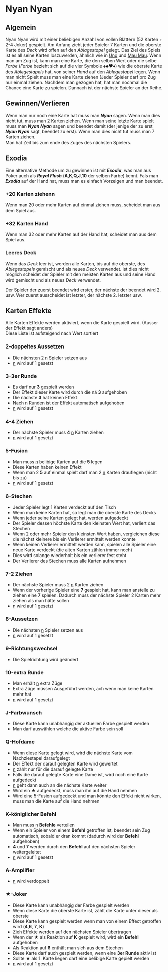 Nyan Nyan
==========================

Algemein
--------------------------
Nyan Nyan wird mit einer beliebigen Anzahl von vollen Blättern (52 Karten + 2-4 Joker) gespielt. Am Anfang zieht jeder Spieler 7 Karten und die oberste Karte des _Deck_ wird offen auf den _Ablagestapel_ gelegt. Das Ziel des Spiels ist es all seine Karten loszuwerden, ähnlich wie in [Uno](https://de.wikipedia.org/wiki/Uno_(Kartenspiel)) und [Mau Mau](https://de.wikipedia.org/wiki/Mau-Mau_(Kartenspiel)). Wenn man am Zug ist, kann man eine Karte, die den selben Wert oder die selbe _Farbe_ (_Farbe_ bezieht sich auf die vier Symbole :spades::clubs::heart::diamonds:) wie die oberste Karte des _Ablegestapels_ hat, von seiner _Hand_ auf den _Ablegestapel_ legen. Wenn man nicht Spielt muss man eine Karte ziehen (Jeder Spieler darf pro Zug nur einmal ziehen. Nachdem man gezogen hat, hat man nochmal die Chance eine Karte zu spielen. Dannach ist der nächste Spieler an der Reihe. 

Gewinnen/Verlieren
---------------------------
Wenn man nur noch eine Karte hat muss man **_Nyan_** sagen. Wenn man dies nicht tut, muss man 2 Karten ziehen. Wenn man seine letzte Karte spielt muss man **_Nyan Nyan_** sagen und beendet damit (der jenige der zu erst **_Nyan Nyan_** sagt, beendet zu erst). Wenn man dies nicht tut muss man 7 Karten ziehen.\
Man hat Zeit bis zum ende des Zuges des nächsten Spielers.

Exodia
--------------------------
Eine alternative Methode um zu gewinnen ist mit **_Exodia_**, was man aus Poker auch als **_Royal Flush_** (**A**,**K**,**Q**,**J**,**10** der selben Farbe) kennt. Fals man **_Exodia_** auf der Hand hat, muss man es einfach Vorzeigen und man beendet.

### +20 Karten ziehenn
Wenn man 20 oder mehr Karten auf einmal ziehen muss, scheidet man aus dem Spiel aus.

### +32 Karten Hand
Wenn man 32 oder mehr Karten auf der Hand hat, scheidet man aus dem Spiel aus.

### Leeres Deck
Wenn das _Deck_ leer ist, werden alle Karten, bis auf die oberste, des _Ablegestapels_ gemischt und als neues _Deck_ verwendet. Ist dies nicht möglich scheidet der Spieler mit den meisten Karten aus und seine Hand wird gemischt und als neues _Deck_ verwendet.

Der Spieler der zuerst beendet wird erster, der nächste der beendet wird 2. usw. Wer zuerst ausscheidet ist letzter, der nächste 2. letzter usw.

Karten Effekte
--------------------------
Alle Karten Effekte werden aktiviert, wenn die Karte gespielt wird. (Ausser der Effekt sagt anders)  
Diese Liste ist aufsteigend nach Wert sortiert

### 2-doppeltes Aussetzen
- Die nächsten 2 <ins>n</ins> Spieler setzen aus
- <ins>n</ins> wird auf 1 gesetzt

### 3-3er Runde
- Es darf nur **3** gespielt werden
- Der Effekt dieser Karte wird durch die n&auml; **3** aufgehoben
- Die n&auml;chste **3** hat keinen Effekt
- Nach <ins>n</ins> Runden ist der Effekt automatisch aufgehoben
- <ins>n</ins> wird auf 1 gesetzt

### 4-4 Ziehen
- Der n&auml;chste Spieler muss **4** <ins>n</ins> Karten ziehen
- <ins>n</ins> wird auf 1 gesetzt

### 5-Fusion
- Man muss <ins>n</ins> belibige Karten auf die **5** legen
- Diese Karten haben keinen Effekt
- Wenn man 2 **5** auf einmal spielt darf man 2 <ins>n</ins> Karten drauflegen (nicht bis zu)
- <ins>n</ins> wird auf 1 gesetzt

### 6-Stechen
- Jeder Spieler legt 1 Karten verdeckt auf den Tisch
- Wenn man keine Karten hat, so legt man die oberste Karte des Decks
- Wenn jeder seine Karten gelegt hat, werden aufgedeckt
- Der Spieler dessen höchste Karte den kleinsten Wert hat, verliert das Stechen
- Wenn 2 oder mehr Spieler den kleinsten Wert haben, vergleichen diese die nächst kleinere bis ein Verlierer ermittelt werden konnte
- Wenn keinen Verlierer ermittelt werden kann, spielen alle Spieler eine neue Karte verdeckt (die alten Karten zählen immer noch)
- Dies wird solange wiederholt bis ein verlierer fest steht
- Der Verlierer des Stechen muss alle Karten aufnehmen

### 7-2 Ziehen
- Der nächste Spieler muss 2 <ins>n</ins> Karten ziehen
- Wenn der vorherige Spieler eine **7** gespielt hat, kann man anstelle zu ziehen eine **7** spielen. Dadurch muss der nächste Spieler 2 Karten mehr ziehen als man hätte sollen
- <ins>n</ins> wird auf 1 gesetzt

### 8-Aussetzen
- Die nächsten <ins>n</ins> Spieler setzen aus
- <ins>n</ins> wird auf 1 gesetzt

### 9-Richtungswechsel
- Die Spielrichtung wird geändert

### 10-extra Runde
- Man erhält <ins>n</ins> extra Züge
- Extra Züge müssen Ausgeführt werden, ach wenn man keine Karten mehr hat
- <ins>n</ins> wird auf 1 gesetzt

### J-Farbwunsch
- Diese Karte kann unabhängig der aktuellen Farbe gespielt werden
- Man darf auswählen welche die aktive Farbe sein soll

### Q-Hofdame
- Wenn diese Karte gelegt wird, wird die nächste Karte vom Nachziestapel daraufgelegt
- Der Effekt der darauf gelegten Karte wird gewertet
- <ins>n</ins> zählt nur für die darauf gelegte Karte
- Falls die darauf gelegte Karte eine Dame ist, wird noch eine Karte aufgedeckt
- <ins>n</ins> geht dann auch an die nächste Karte weiter
- Wird ein &#9733; aufgedeckt, muss man ihn auf die Hand nehmen
- Wird eine 5-Fusion aufgedeckt und man könnte den Effekt nicht wirken, muss man die Karte auf die Hand nehmen

### K-königlicher Befehl
- Man muss <ins>n</ins> **Befehle** verteilen
- Wenn ein Spieler von einem **Befehl** getroffen ist, beendet sein Zug automatisch, sobald er dran kommt (dadurch wird der **Befehl** aufgehoben)
- **4** und **7** werden durch den **Befehl** auf den nächsten Spieler weitergeleitet
- <ins>n</ins> wird auf 1 gesetzt

### A-Amplifier
- <ins>n</ins> wird verdoppelt

### &#9733;-Joker
- Diese Karte kann unabhängig der Farbe gespielt werden
- Wenn diese Karte die oberste Karte ist, zählt die Karte unter dieser als oberste
- Diese Karte kann gespielt werden wenn man von einem Effect getroffen wird (**4**,**6**, **7**, **K**)
- Zieh Effekte werden auf den nächsten Spieler übertragen
- Wenn der **&#9733;** als Reaktion auf **K** gespielt wird, wird ein **Befehl** aufgehoben
- Als Reaktion auf **6** enthält man sich aus dem Stechen
- Diese Karte darf auch gespielt werden, wenn eine **3er Runde** aktiv ist
- Sollte &#9733; als 1. Karte liegen darf eine belibige Karte gepielt werden
- <ins>n</ins> wird auf 1 gesetzt
